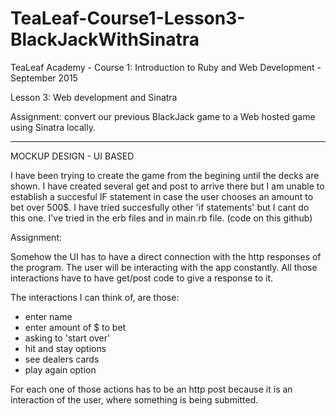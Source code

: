 # TeaLeaf-Course1-Lesson3-BlackJackWithSinatra

TeaLeaf Academy - Course 1: Introduction to Ruby and Web Development - September 2015

Lesson 3: Web development and Sinatra

Assignment: convert our previous BlackJack game to a Web hosted game using Sinatra locally. 

-----------------------------------------------------------------------------------------------------



MOCKUP DESIGN - UI BASED

I have been trying to create the game from the begining until the decks are shown. I have created several get and post to arrive there but I am unable to establish a succesful IF statement in case the user chooses an amount to bet over 500$. I have tried succesfully other 'if statements' but I cant do this one. I've tried in the erb files and in main.rb file. (code on this github)


Assignment:

Somehow the UI has to have a direct connection with the http responses of the program. The user will be interacting with the app constantly. All those interactions have to have get/post code to give a response to it. 

The interactions I can think of, are those:

- enter name
- enter amount of $ to bet
- asking to 'start over'
- hit and stay options
- see dealers cards
- play again option

For each one of those actions has to be an http post because it is an interaction of the user, where something is being submitted.

